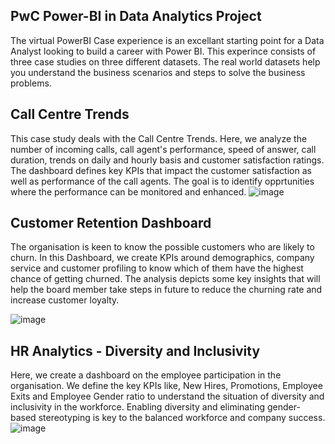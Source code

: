 ## PwC Power-BI in Data Analytics Project
The virtual PowerBI Case experience is an excellant starting point for a Data Analyst looking to build a career with Power BI.
This experince consists of three case studies on three different datasets. 
The real world datasets help you understand the business scenarios and steps to solve the business problems.

## Call Centre Trends
This case study deals with the Call Centre Trends. Here, we analyze the number of incoming calls,
call agent's performance, speed of answer, call duration, trends on daily and hourly basis and customer satisfaction ratings. 
The dashboard defines key KPIs that impact the customer satisfaction as well as performance of the call agents. 
The goal is to identify opprtunities where the performance can be monitored and enhanced.
![image](https://github.com/user-attachments/assets/7192710f-1381-42cb-bb8a-cdd356e1259d)


## Customer Retention Dashboard
The organisation is keen to know the possible customers who are likely to churn. 
In this Dashboard, we create KPIs around demographics, company service and customer profiling to know which of them have the highest
chance of getting churned. The analysis depicts some key insights that will help the board member take steps in future to reduce the churning rate and increase customer loyalty.


![image](https://github.com/user-attachments/assets/66917148-c69f-4b3c-911d-450f9fbf75b0)


## HR Analytics - Diversity and Inclusivity
Here, we create a dashboard on the employee participation in the organisation. We define the key KPIs like, New Hires, Promotions,
Employee Exits and Employee Gender ratio to understand the situation of diversity and inclusivity in the workforce. Enabling diversity 
and eliminating gender-based stereotyping is key to the balanced workforce and company success.
![image](https://github.com/user-attachments/assets/7ad62d99-9ee4-45c2-a88a-cb69d0cd3c6d)
